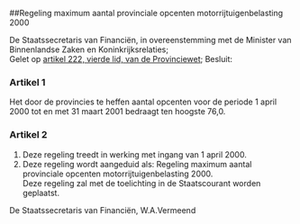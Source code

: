 <meta http-equiv='Content-Type' content='text/html; charset=utf-8' />

##Regeling maximum aantal provinciale opcenten motorrijtuigenbelasting 2000

De Staatssecretaris van Financiën, in overeenstemming met de Minister van Binnenlandse Zaken en Koninkrijksrelaties;  
Gelet op [artikel 222, vierde lid, van de Provinciewet](../../../../../../../../../wet/provinciewet/BWBR0005645/README.md);
Besluit:    

### Artikel  1  

Het door de provincies te heffen aantal opcenten voor de periode 1 april 2000 tot en met 31 maart 2001 bedraagt ten hoogste 76,0.  

### Artikel  2  

1.  Deze regeling treedt in werking met ingang van 1 april 2000.   
2.  Deze regeling wordt aangeduid als: Regeling maximum aantal provinciale opcenten motorrijtuigenbelasting 2000.   
Deze regeling zal met de toelichting in de Staatscourant worden geplaatst.   

De 
Staatssecretaris van Financiën, 
W.A.Vermeend    
